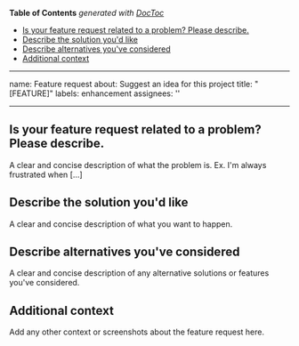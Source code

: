 <!-- START doctoc generated TOC please keep comment here to allow auto update -->
<!-- DON'T EDIT THIS SECTION, INSTEAD RE-RUN doctoc TO UPDATE -->
**Table of Contents**  *generated with [DocToc](https://github.com/thlorenz/doctoc)*

- [Is your feature request related to a problem? Please describe.](#is-your-feature-request-related-to-a-problem-please-describe)
- [Describe the solution you'd like](#describe-the-solution-youd-like)
- [Describe alternatives you've considered](#describe-alternatives-youve-considered)
- [Additional context](#additional-context)

<!-- END doctoc generated TOC please keep comment here to allow auto update -->

---
name: Feature request
about: Suggest an idea for this project
title: "[FEATURE]"
labels: enhancement
assignees: ''

---

## Is your feature request related to a problem? Please describe.
A clear and concise description of what the problem is. Ex. I'm always frustrated when [...]

## Describe the solution you'd like
A clear and concise description of what you want to happen.

## Describe alternatives you've considered
A clear and concise description of any alternative solutions or features you've considered.

## Additional context
Add any other context or screenshots about the feature request here.
